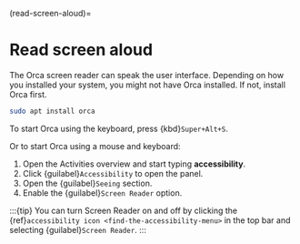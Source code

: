 (read-screen-aloud)=
# Read screen aloud

The Orca screen reader can speak the user interface. Depending on how you installed your system, you might not have Orca installed. If not, install Orca first.

```bash
sudo apt install orca
```

To start Orca using the keyboard, press {kbd}`Super+Alt+S`.

Or to start Orca using a mouse and keyboard:

1. Open the Activities overview and start typing **accessibility**.
2. Click {guilabel}`Accessibility` to open the panel.
3. Open the {guilabel}`Seeing` section.
4. Enable the {guilabel}`Screen Reader` option.

:::{tip}
You can turn Screen Reader on and off by clicking the {ref}`accessibility icon <find-the-accessibility-menu>` in the top bar and selecting {guilabel}`Screen Reader`.
:::

